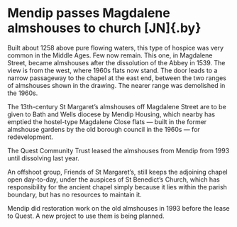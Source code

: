 Mendip passes Magdalene almshouses to church [JN]{.by}
======================================================

Built about 1258 above pure flowing waters, this type of hospice was
very common in the Middle Ages. Few now remain. This one, in Magdalene
Street, became almshouses after the dissolution of the Abbey in 1539.
The view is from the west, where 1960s flats now stand. The door leads
to a narrow passageway to the chapel at the east end, between the two
ranges of almshouses shown in the drawing. The nearer range was
demolished in the 1960s.

The 13th-century St Margaret’s almshouses off Magdalene Street are to be
given to Bath and Wells diocese by Mendip Housing, which nearby has
emptied the hostel-type Magdalene Close flats — built in the former
almshouse gardens by the old borough council in the 1960s — for
redevelopment.

The Quest Community Trust leased the almshouses from Mendip from 1993
until dissolving last year.

An offshoot group, Friends of St Margaret’s, still keeps the adjoining
chapel open day-to-day, under the auspices of St Benedict’s Church,
which has responsibility for the ancient chapel simply because it lies
within the parish boundary, but has no resources to maintain it.

Mendip did restoration work on the old almshouses in 1993 before the
lease to Quest. A new project to use them is being planned.
